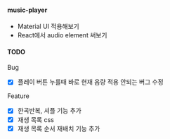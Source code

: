 #### music-player

- Material UI 적용해보기
- React에서 audio element 써보기

#### TODO

Bug

- [x] 플레이 버튼 누를때 바로 현재 음량 적용 안되는 버그 수정

Feature

- [x] 한곡반복, 셔플 기능 추가
- [x] 재생 목록 css
- [x] 재생 목록 순서 재배치 기능 추가
